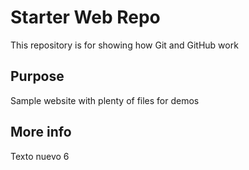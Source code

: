 # Starter Web Repo

This repository is for showing how Git and GitHub work

## Purpose

Sample website with plenty of files for demos

## More info

Texto nuevo 6 

